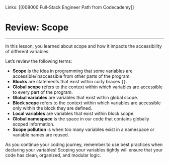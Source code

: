Links:  [[008000 Full-Stack Engineer Path from Codecademy]]
# Review:  Scope
---
In this lesson, you learned about scope and how it impacts the accessibility of different variables.

Let’s review the following terms:

-   **Scope** is the idea in programming that some variables are accessible/inaccessible from other parts of the program.
-   **Blocks** are statements that exist within curly braces `{}`.
-   **Global scope** refers to the context within which variables are accessible to every part of the program.
-   **Global variables** are variables that exist within global scope.
-   **Block scope** refers to the context within which variables are accessible only within the block they are defined.
-   **Local variables** are variables that exist within block scope.
-   **Global namespace** is the space in our code that contains globally scoped information.
-   **Scope pollution** is when too many variables exist in a namespace or variable names are reused.

As you continue your coding journey, remember to use best practices when declaring your variables! Scoping your variables tightly will ensure that your code has clean, organized, and modular logic.